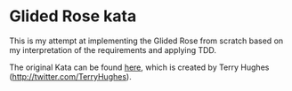 # Glided Rose kata

This is my attempt at implementing the Glided Rose from scratch based on my interpretation of the requirements and applying TDD.

The original Kata can be found [here](https://github.com/NotMyself/GildedRose), which is created by Terry Hughes (http://twitter.com/TerryHughes).
